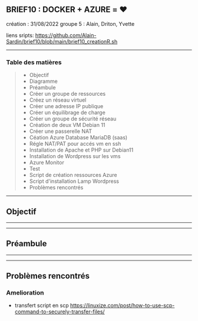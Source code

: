 ## BRIEF10 : DOCKER + AZURE = ❤️

création : 31/08/2022
groupe 5 : Alain, Driton, Yvette

liens sripts: https://github.com/Alain-Sardin/brief10/blob/main/brief10_creationR.sh




* * *

### Table des matières

> - Objectif
> - Diagramme
> - Préambule
> - Créer un groupe de ressources
> - Créez un réseau virtuel
> - Créer une adresse IP publique
> - Créer un équilibrage de charge
> - Créer un groupe de sécurité réseau
> - Création de deux VM Debian 11
> - Créer une passerelle NAT
> - Céation Azure Database MariaDB (saas)
> - Régle NAT/PAT pour accés vm en ssh
> - Installation de Apache et PHP sur Debian11
> - Installation de Wordpress sur les vms
> - Azure Monitor
> - Test
> - Script de création ressources Azure
> - Script d'installation Lamp Wordpress
> - Problèmes rencontrés

* * *

## Objectif



* * *



* * *

## Préambule



* * *



* * *

## Problèmes rencontrés



### Amelioration
- transfert script en scp
https://linuxize.com/post/how-to-use-scp-command-to-securely-transfer-files/
